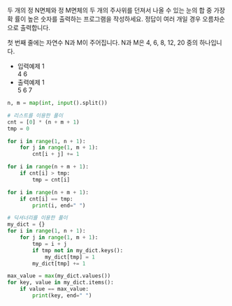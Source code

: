두 개의 정 N면체와 정 M면체의 두 개의 주사위를 던져서 나올 수 있는 눈의 합 중 가장 확 률이 높은 숫자를 출력하는 프로그램을 작성하세요.
정답이 여러 개일 경우 오름차순으로 출력합니다.

첫 번째 줄에는 자연수 N과 M이 주어집니다. N과 M은 4, 6, 8, 12, 20 중의 하나입니다.
- 입력예제 1<br>
4 6
- 출력예제 1 <br>
5 6 7
```python
n, m = map(int, input().split())

# 리스트를 이용한 풀이
cnt = [0] * (n + m + 1)
tmp = 0

for i in range(1, n + 1):
    for j in range(1, m + 1):
        cnt[i + j] += 1

for i in range(n + m + 1):
    if cnt[i] > tmp:
        tmp = cnt[i]

for i in range(n + m + 1):
    if cnt[i] == tmp:
        print(i, end=" ")

# 딕셔너리를 이용한 풀이
my_dict = {}
for i in range(1, n + 1):
    for j in range(1, m + 1):
        tmp = i + j
        if tmp not in my_dict.keys():
            my_dict[tmp] = 1
        my_dict[tmp] += 1

max_value = max(my_dict.values())
for key, value in my_dict.items():
    if value == max_value:
        print(key, end=" ")
```
